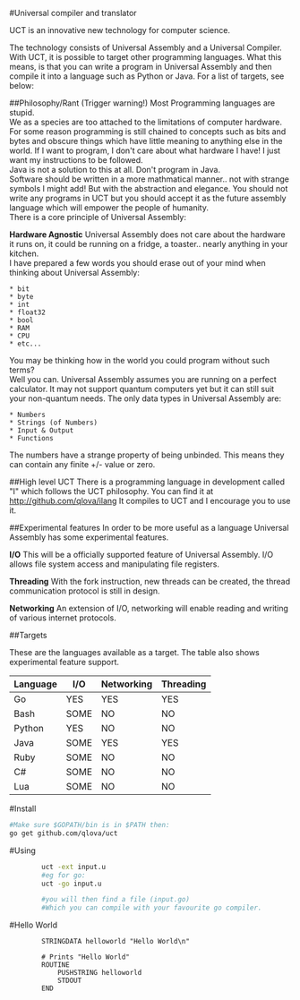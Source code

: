 #Universal compiler and translator

UCT is an innovative new technology for computer science.

The technology consists of Universal Assembly and a Universal Compiler.
With UCT, it is possible to target other programming languages. What this means, is that you can write a program in Universal Assembly and then compile it into a language such as Python or Java. For a list of targets, see below:

##Philosophy/Rant (Trigger warning!)
Most Programming languages are stupid.  
We as a species are too attached to the limitations of computer hardware. For some reason programming is still chained to concepts such as bits and bytes and obscure things which have little meaning to anything else in the world. If I want to program, I don't care about what hardware I have! I just want my instructions to be followed.  
Java is not a solution to this at all. Don't program in Java.  
Software should be written in a more mathmatical manner.. not with strange symbols I might add! But with the abstraction and elegance.
You should not write any programs in UCT but you should accept it as the future assembly language which will empower the people of humanity.  
There is a core principle of Universal Assembly:

**Hardware Agnostic**
Universal Assembly does not care about the hardware it runs on, it could be running on a fridge, a toaster.. nearly anything in your kitchen.  
I have prepared a few words you should erase out of your mind when thinking about Universal Assembly:
	
	* bit
	* byte
	* int
	* float32
	* bool
	* RAM
	* CPU
	* etc...

You may be thinking how in the world you could program without such terms?  
Well you can. Universal Assembly assumes you are running on a perfect calculator.
It may not support quantum computers yet but it can still suit your non-quantum needs.
The only data types in Universal Assembly are:

	* Numbers
	* Strings (of Numbers)
	* Input & Output
	* Functions

The numbers have a strange property of being unbinded.
This means they can contain any finite +/- value or zero.


##High level UCT
There is a programming language in development called "I" which follows the UCT philosophy.
You can find it at http://github.com/qlova/ilang
It compiles to UCT and I encourage you to use it.

##Experimental features
In order to be more useful as a language Universal Assembly has some experimental features.

**I/O**
This will be a officially supported feature of Universal Assembly.
I/O allows file system access and manipulating file registers.

**Threading**
With the fork instruction, new threads can be created, the thread communication protocol is still in design.

**Networking**
An extension of I/O, networking will enable reading and writing of various internet protocols.


##Targets

These are the languages available as a target.
The table also shows experimental feature support.

| Language |  I/O  | Networking | Threading |
|----------|-------|------------|-----------|
|Go		   |  YES  |    YES     |    YES    |
|Bash	   |  SOME |     NO     |    NO     |
|Python	   |  YES  |     NO     |    NO     |
|Java	   |  SOME |    YES     |    YES    |
|Ruby	   |  SOME |     NO     |    NO     |
|C#		   |  SOME |     NO     |    NO     |
|Lua       |  SOME |     NO     |    NO     |

#Install

```bash
#Make sure $GOPATH/bin is in $PATH then:
go get github.com/qlova/uct
```

#Using

```bash
		uct -ext input.u
		#eg for go:
		uct -go input.u

		#you will then find a file (input.go)
		#Which you can compile with your favourite go compiler.
```


#Hello World
```u
		STRINGDATA helloworld "Hello World\n"

		# Prints "Hello World"
		ROUTINE
			PUSHSTRING helloworld
			STDOUT
		END
```

